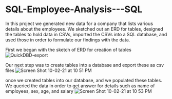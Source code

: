 # SQL-Employee-Analysis---SQL 

In this project we generated new data for a company that lists various details about the employees. We sketched out an ERD for tables, designed the tables to hold data in CSVs, imported the CSVs into a SQL database, and used those in order to formulate our findings with the data.

First we began with the sketch of ERD for creation of tables
![QuickDBD-export](https://user-images.githubusercontent.com/79889633/135738760-4c17e616-f564-4562-bfbe-d61fe2c09317.png)

Our next step was to create tables into a database and export these as csv files
![Screen Shot 10-02-21 at 10 51 PM](https://user-images.githubusercontent.com/79889633/135738909-76ef9ad5-a73d-4f4b-8a4d-2c9f60b32590.PNG)

once we created tables into our database, and we populated these tables. We queried the data in order to get answer for details such as name of employees, sex, age, and salary
![Screen Shot 10-02-21 at 10 53 PM](https://user-images.githubusercontent.com/79889633/135739009-663716df-dda2-41e1-b569-b3cbbf0760dc.PNG)
